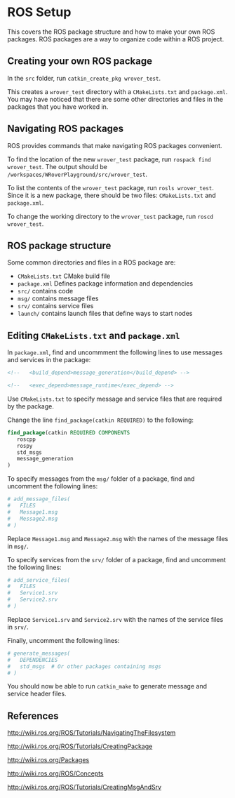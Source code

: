 # ROS Setup

This covers the ROS package structure and how to make your own ROS packages.
ROS packages are a way to organize code within a ROS project.

## Creating your own ROS package

In the `src` folder, run `catkin_create_pkg wrover_test`.

This creates a `wrover_test` directory with a `CMakeLists.txt` and `package.xml`.
You may have noticed that there are some other directories and files in the packages that you have worked in.

## Navigating ROS packages

ROS provides commands that make navigating ROS packages convenient.

To find the location of the new `wrover_test` package, run `rospack find wrover_test`.
The output should be `/workspaces/WRoverPlayground/src/wrover_test`.

To list the contents of the `wrover_test` package, run `rosls wrover_test`.
Since it is a new package, there should be two files: `CMakeLists.txt` and `package.xml`.

To change the working directory to the `wrover_test` package, run `roscd wrover_test`.

## ROS package structure

Some common directories and files in a ROS package are:

* `CMakeLists.txt` CMake build file
* `package.xml` Defines package information and dependencies
* `src/` contains code
* `msg/` contains message files
* `srv/` contains service files
* `launch/` contains launch files that define ways to start nodes

## Editing `CMakeLists.txt` and `package.xml`

In `package.xml`, find and uncommment the following lines to use messages and services in the package:
```XML
<!--   <build_depend>message_generation</build_depend> -->
```
```XML
<!--   <exec_depend>message_runtime</exec_depend> -->
```

Use `CMakeLists.txt` to specify message and service files that are required by the package.

Change the line `find_package(catkin REQUIRED)` to the following:
```CMake
find_package(catkin REQUIRED COMPONENTS
   roscpp
   rospy
   std_msgs
   message_generation
)
```

To specify messages from the `msg/` folder of a package, find and uncomment the following lines:
```CMake
# add_message_files(
#   FILES
#   Message1.msg
#   Message2.msg
# )
```
Replace `Message1.msg` and `Message2.msg` with the names of the message files in `msg/`.

To specify services from the `srv/` folder of a package, find and uncomment the following lines:
```CMake
# add_service_files(
#   FILES
#   Service1.srv
#   Service2.srv
# )
```
Replace `Service1.srv` and `Service2.srv` with the names of the service files in `srv/`.

Finally, uncomment the following lines:
```CMake
# generate_messages(
#   DEPENDENCIES
#   std_msgs  # Or other packages containing msgs
# )
```

You should now be able to run `catkin_make` to generate message and service header files.

## References

http://wiki.ros.org/ROS/Tutorials/NavigatingTheFilesystem

http://wiki.ros.org/ROS/Tutorials/CreatingPackage

http://wiki.ros.org/Packages

http://wiki.ros.org/ROS/Concepts

http://wiki.ros.org/ROS/Tutorials/CreatingMsgAndSrv
